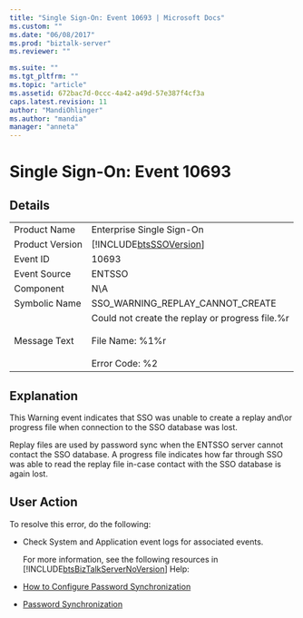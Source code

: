 ```yaml
---
title: "Single Sign-On: Event 10693 | Microsoft Docs"
ms.custom: ""
ms.date: "06/08/2017"
ms.prod: "biztalk-server"
ms.reviewer: ""

ms.suite: ""
ms.tgt_pltfrm: ""
ms.topic: "article"
ms.assetid: 672bac7d-0ccc-4a42-a49d-57e387f4cf3a
caps.latest.revision: 11
author: "MandiOhlinger"
ms.author: "mandia"
manager: "anneta"
---
```

# Single Sign-On: Event 10693
## Details  

|                 |                                                                                                        |
|-----------------|--------------------------------------------------------------------------------------------------------|
|  Product Name   |                                       Enterprise Single Sign-On                                        |
| Product Version |                       [!INCLUDE[btsSSOVersion](../includes/btsssoversion-md.md)]                       |
|    Event ID     |                                                 10693                                                  |
|  Event Source   |                                                 ENTSSO                                                 |
|    Component    |                                                  N\A                                                   |
|  Symbolic Name  |                                    SSO_WARNING_REPLAY_CANNOT_CREATE                                    |
|  Message Text   | Could not create the replay or progress file.%r<br /><br /> File Name: %1%r<br /><br /> Error Code: %2 |

## Explanation  
 This Warning event indicates that SSO was unable to create a replay and\or progress file when connection to the SSO database was lost.  

 Replay files are used by password sync when the ENTSSO server cannot contact the SSO database. A progress file indicates how far through SSO was able to read the replay file in-case contact with the SSO database is again lost.  

## User Action  
 To resolve this error, do the following:  

- Check System and Application event logs for associated events.  

  For more information, see the following resources in [!INCLUDE[btsBizTalkServerNoVersion](../includes/btsbiztalkservernoversion-md.md)] Help:  

- [How to Configure Password Synchronization](../core/how-to-configure-password-synchronization.md)  

- [Password Synchronization](../core/password-synchronization2.md)
